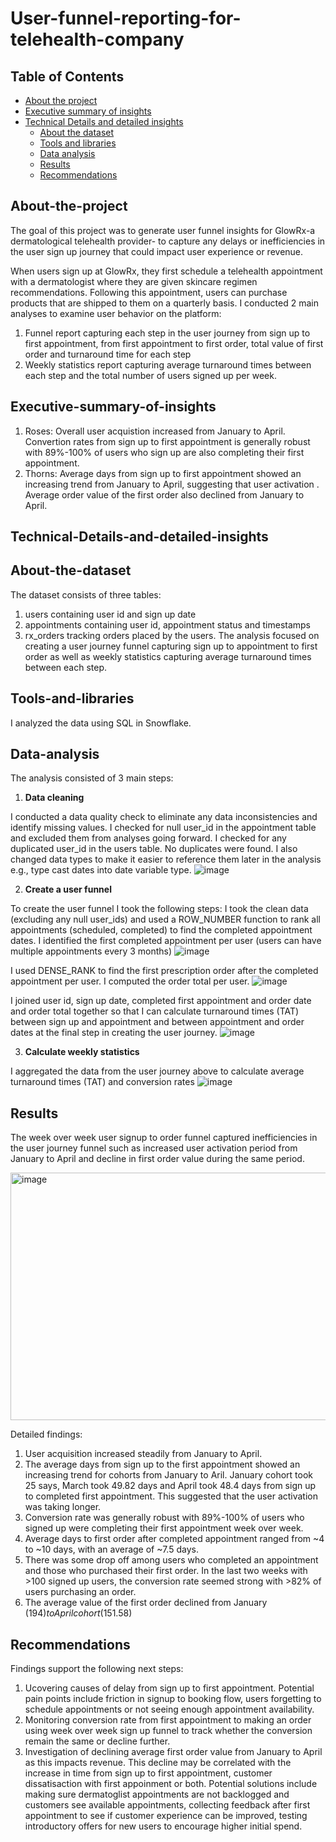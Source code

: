 # User-funnel-reporting-for-telehealth-company
 
  ## Table of Contents
* [About the project](#About-the-project)
* [Executive summary of insights](#Executive-summary-of-insights)
* [Technical Details and detailed insights](#Technical-Details-and-detailed-insights)
  *   [About the dataset](#About-the-dataset)
  *   [Tools and libraries](#Tools-and-libraries)
  *   [Data analysis](#Data-analysis)
  *   [Results](#Results)
  *   [Recommendations](#Recommendations )

## About-the-project
The goal of this project was to generate user funnel insights for GlowRx-a dermatological telehealth provider- to capture any delays or inefficiencies in the user sign up journey that could impact user experience or revenue.

When users sign up at GlowRx, they first schedule a telehealth appointment with a dermatologist where they are given skincare regimen recommendations.
Following this appointment, users can purchase products that are shipped to them on a quarterly basis. I conducted 2 main analyses to examine user behavior on the platform:
1) Funnel report capturing each step in the user journey from sign up to first appointment, from first appointment to first order, total value of first order and turnaround time for each step
2) Weekly statistics report capturing average turnaround times between each step and the total number of users signed up per week.



## Executive-summary-of-insights
1) Roses: Overall user acquistion increased from January to April. Convertion rates from sign up to first appointment is generally robust with 89%-100% of users who sign up are also completing their first appointment.
3) Thorns: Average days from sign up to first appointment showed an increasing trend from January to April, suggesting that user activation . Average order value of the first order also declined from January to April.

## Technical-Details-and-detailed-insights

## About-the-dataset
The dataset consists of three tables: 
1) users containing user id and sign up date
2) appointments containing user id, appointment status and timestamps
3) rx_orders tracking orders placed by the users.
The analysis focused on creating a user journey funnel capturing sign up to appointment to first order as well as weekly statistics capturing average turnaround times between each step.

## Tools-and-libraries
I analyzed the data using SQL in Snowflake.

## Data-analysis
The analysis consisted of 3 main steps:
1) **Data cleaning**

I conducted a data quality check to eliminate any data inconsistencies and identify missing values. I checked for null user_id in the appointment table and excluded them from analyses going forward.
I checked for any duplicated user_id in the users table. No duplicates were found. I also changed data types to make it easier to reference them later in the analysis e.g., type cast dates into date variable type.
![image](https://github.com/user-attachments/assets/c4c1bdab-cef1-45c3-85c9-5331fd445f65)

2) **Create a user funnel**

To create the user funnel I took the following steps:
I took the clean data (excluding any null user_ids) and used a ROW_NUMBER function to rank all appointments (scheduled, completed) to find the completed appointment dates. I identified the first completed appointment per user (users can have multiple appointments every 3 months)
![image](https://github.com/user-attachments/assets/b3a32a20-f86a-4757-8abb-245b36e0afcd)

I used DENSE_RANK to find the first prescription order after the completed appointment per user. I computed the order total per user.
![image](https://github.com/user-attachments/assets/b1fe9d9c-4130-46de-bede-4e0123754cc3)

I joined user id, sign up date, completed first appointment and order date and order total together so that I can calculate turnaround times (TAT) between sign up and appointment and between appointment and order dates at the final step in creating the user journey.
  ![image](https://github.com/user-attachments/assets/6d9b2864-9b8a-4e59-9ab9-76af9989c252)

3) **Calculate weekly statistics**
   
I aggregated the data from the user journey above to calculate average turnaround times (TAT) and conversion rates
![image](https://github.com/user-attachments/assets/54403df3-02d0-489b-bde4-749e066ac01c)


## Results
The week over week user signup to order funnel captured inefficiencies in the user journey funnel such as increased user activation period from January to April and decline in first order value during the same period. 

<img width="1782" height="396" alt="image" src="https://github.com/user-attachments/assets/77b39391-1131-484e-bbd7-d696bf53a9a5" />

Detailed findings:
1) User acquisition increased steadily from January to April. 
2) The average days from sign up to the first appointment showed an increasing trend for cohorts from January to Aril. January cohort took 25 says, March took 49.82 days and April took 48.4 days from sign up to completed first appointment.
   This suggested that the user activation was taking longer. 
3) Conversion rate was generally robust with 89%-100% of users who signed up were completing their first appointment week over week.
4) Average days to first order after completed appointment ranged from ~4 to ~10 days, with an average of ~7.5 days. 
5) There was some drop off among users who completed an appointment and those who purchased their first order. In the last two weeks with >100 signed up users, the conversion rate seemed strong with >82% of users purchasing an order. 
6) The average value of the first order declined from January ($194) to April cohort ($151.58)
  


## Recommendations 
Findings support the following next steps:
1) Ucovering causes of delay from sign up to first appointment. Potential pain points include friction in signup to booking flow, users forgetting to schedule appointments or not seeing enough appointment availability.
2) Monitoring conversion rate from first appointment to making an order using week over week sign up funnel to track whether the conversion remain the same or decline further.
3) Investigation of declining average first order value from January to April as this impacts revenue. This decline may be correlated with the increase in time from sign up to first appointment, customer dissatisaction with first appoinment or both. Potential solutions include making sure
   dermatoglist appointments are not backlogged and customers see available appointments, collecting feedback after first appointment to see if customer experience can be improved, testing introductory offers for new users to encourage higher initial spend. 

